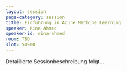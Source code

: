 ```yaml
---
layout: session
page-category: session
title: Einführung in Azure Machine Learning
speaker: Rina Ahmed
speaker-id: rina-ahmed
room: TBD
slot: S0900
---
```


Detaillierte Sessionbeschreibung folgt...